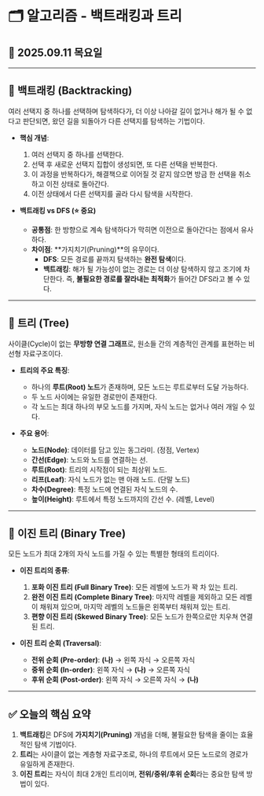 # 🗂 알고리즘 - 백트래킹과 트리

## 📅 2025.09.11 목요일

---

## 🧐 백트래킹 (Backtracking)

여러 선택지 중 하나를 선택하며 탐색하다가, 더 이상 나아갈 길이 없거나 해가 될 수 없다고 판단되면, 왔던 길을 되돌아가 다른 선택지를 탐색하는 기법이다.

-   **핵심 개념**:
    1.  여러 선택지 중 하나를 선택한다.
    2.  선택 후 새로운 선택지 집합이 생성되면, 또 다른 선택을 반복한다.
    3.  이 과정을 반복하다가, 해결책으로 이어질 것 같지 않으면 방금 한 선택을 취소하고 이전 상태로 돌아간다.
    4.  이전 상태에서 다른 선택지를 골라 다시 탐색을 시작한다.

-   **백트래킹 vs DFS (⭐ 중요)**
    -   **공통점**: 한 방향으로 계속 탐색하다가 막히면 이전으로 돌아간다는 점에서 유사하다.
    -   **차이점**: **가지치기(Pruning)**의 유무이다.
        -   **DFS**: 모든 경로를 끝까지 탐색하는 **완전 탐색**이다.
        -   **백트래킹**: 해가 될 가능성이 없는 경로는 더 이상 탐색하지 않고 조기에 차단한다. 즉, **불필요한 경로를 잘라내는 최적화**가 들어간 DFS라고 볼 수 있다.

---

## 🌳 트리 (Tree)

사이클(Cycle)이 없는 **무방향 연결 그래프**로, 원소들 간의 계층적인 관계를 표현하는 비선형 자료구조이다.

-   **트리의 주요 특징**:
    -   하나의 **루트(Root) 노드**가 존재하며, 모든 노드는 루트로부터 도달 가능하다.
    -   두 노드 사이에는 유일한 경로만이 존재한다.
    -   각 노드는 최대 하나의 부모 노드를 가지며, 자식 노드는 없거나 여러 개일 수 있다.

-   **주요 용어**:
    -   **노드(Node)**: 데이터를 담고 있는 동그라미. (정점, Vertex)
    -   **간선(Edge)**: 노드와 노드를 연결하는 선.
    -   **루트(Root)**: 트리의 시작점이 되는 최상위 노드.
    -   **리프(Leaf)**: 자식 노드가 없는 맨 아래 노드. (단말 노드)
    -   **차수(Degree)**: 특정 노드에 연결된 자식 노드의 수.
    -   **높이(Height)**: 루트에서 특정 노드까지의 간선 수. (레벨, Level)

---

## 🌲 이진 트리 (Binary Tree)

모든 노드가 최대 2개의 자식 노드를 가질 수 있는 특별한 형태의 트리이다.

-   **이진 트리의 종류**:
    1.  **포화 이진 트리 (Full Binary Tree)**: 모든 레벨에 노드가 꽉 차 있는 트리.
    2.  **완전 이진 트리 (Complete Binary Tree)**: 마지막 레벨을 제외하고 모든 레벨이 채워져 있으며, 마지막 레벨의 노드들은 왼쪽부터 채워져 있는 트리.
    3.  **편향 이진 트리 (Skewed Binary Tree)**: 모든 노드가 한쪽으로만 치우쳐 연결된 트리.

-   **이진 트리 순회 (Traversal)**:
    -   **전위 순회 (Pre-order)**: **(나)** → 왼쪽 자식 → 오른쪽 자식
    -   **중위 순회 (In-order)**: 왼쪽 자식 → **(나)** → 오른쪽 자식
    -   **후위 순회 (Post-order)**: 왼쪽 자식 → 오른쪽 자식 → **(나)**

---

## ✅ 오늘의 핵심 요약

1.  **백트래킹**은 DFS에 **가지치기(Pruning)** 개념을 더해, 불필요한 탐색을 줄이는 효율적인 탐색 기법이다.
2.  **트리**는 사이클이 없는 계층형 자료구조로, 하나의 루트에서 모든 노드로의 경로가 유일하게 존재한다.
3.  **이진 트리**는 자식이 최대 2개인 트리이며, **전위/중위/후위 순회**라는 중요한 탐색 방법이 있다.
